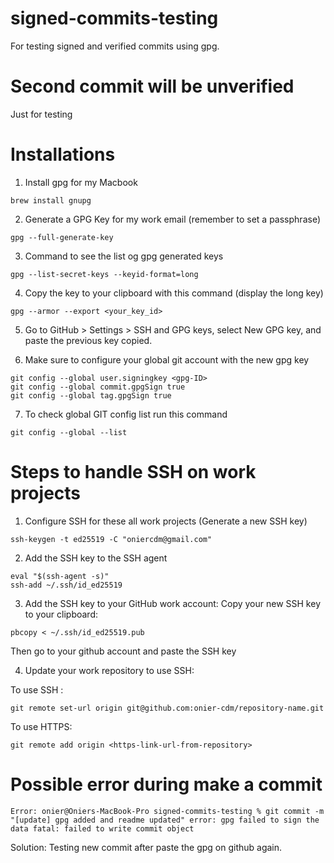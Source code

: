 # signed-commits-testing

For testing signed and verified commits using gpg.

# Second commit will be unverified

Just for testing

# Installations

1. Install gpg for my Macbook

```
brew install gnupg
```

2. Generate a GPG Key for my work email (remember to set a passphrase)

```
gpg --full-generate-key
```

3. Command to see the list og gpg generated keys

```
gpg --list-secret-keys --keyid-format=long
```

4. Copy the key to your clipboard with this command (display the long key)

```
gpg --armor --export <your_key_id>
```

5. Go to GitHub > Settings > SSH and GPG keys, select New GPG key, and paste the previous key copied.

6. Make sure to configure your global git account with the new gpg key

```
git config --global user.signingkey <gpg-ID>
git config --global commit.gpgSign true
git config --global tag.gpgSign true
```

7. To check global GIT config list run this command

```
git config --global --list
```

# Steps to handle SSH on work projects

1. Configure SSH for these all work projects (Generate a new SSH key)

```
ssh-keygen -t ed25519 -C "oniercdm@gmail.com"
```

2. Add the SSH key to the SSH agent

```
eval "$(ssh-agent -s)"
ssh-add ~/.ssh/id_ed25519
```

3. Add the SSH key to your GitHub work account: Copy your new SSH key to your clipboard:

```
pbcopy < ~/.ssh/id_ed25519.pub
```

Then go to your github account and paste the SSH key

4. Update your work repository to use SSH:

To use SSH :

```
git remote set-url origin git@github.com:onier-cdm/repository-name.git
```

To use HTTPS:

```
git remote add origin <https-link-url-from-repository>
```

# Possible error during make a commit

`Error: onier@Oniers-MacBook-Pro signed-commits-testing % git commit -m "[update] gpg added and readme updated"
error: gpg failed to sign the data
fatal: failed to write commit object`

Solution: Testing new commit after paste the gpg on github again.
